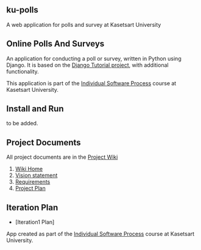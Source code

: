 ## ku-polls

A web application for polls and survey at Kasetsart University

## Online Polls And Surveys
An application for conducting a poll or survey, written in Python using Django. It is based on the [Django Tutorial project][django-tutorial],
with additional functionality.

This application is part of the [Individual Software Process](https://cpske.github.io/ISP) course at Kasetsart University.
## Install and Run

to be added.


## Project Documents

All project documents are in the [Project Wiki](../../wiki/Home)

1. [Wiki Home](../../wiki/Home)  
2. [Vision statement](../../wiki/Vision-Statement)
3. [Requirements](../../wiki/Requirements)
4. [Project Plan](../../wiki/Development%20Plan)

[django-tutorial]: https://docs.djangoproject.com/en/4.1/intro/tutorial01/


## Iteration Plan

* [Iteration1 Plan]



App created as part of the [Individual Software Process](
https://cpske.github.io/ISP) course at Kasetsart University.
